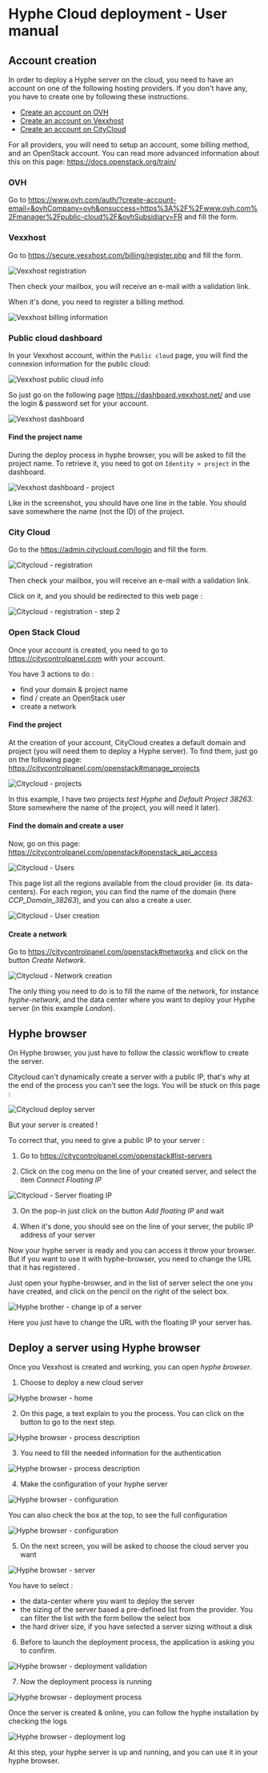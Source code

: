 # Hyphe Cloud deployment - User manual

## Account creation

In order to deploy a Hyphe server on the cloud, you need to have an account on one of the following hosting providers. If you don't have any, you have to create one by following these instructions.

- [Create an account on OVH](#ovh)
- [Create an account on Vexxhost](#vexxhost)
- [Create an account on CityCloud](#city-cloud)

For all providers, you will need to setup an account, some billing method, and an OpenStack account. You can read more advanced information about this on this page: https://docs.openstack.org/train/


### OVH

Go to https://www.ovh.com/auth/?create-account-email=&ovhCompany=ovh&onsuccess=https%3A%2F%2Fwww.ovh.com%2Fmanager%2Fpublic-cloud%2F&ovhSubsidiary=FR and fill the form.


### Vexxhost

Go to https://secure.vexxhost.com/billing/register.php and fill the form.

![Vexxhost registration](./assets/user-manual/vexxhost-registration.png)

Then check your mailbox, you will receive an e-mail with a validation link.

When it's done, you need to register a billing method.

![Vexxhost billing information](./assets/user-manual/vexxhost-billing-info.png)

### Public cloud dashboard

In your Vexxhost account, within the `Public cloud` page, you will find the connexion information for the public cloud:

![Vexxhost public cloud info](./assets/user-manual/vexxhost-billing-info.png)

So just go on the following page https://dashboard.vexxhost.net/ and use the login & password set for your account.

![Vexxhost dashboard](./assets/user-manual/vexxhost-dashboard.png)

#### Find the project name

During the deploy process in hyphe browser, you will be asked to fill the project name.
To retrieve it, you need to got on `Identity > project` in the dashboard.

![Vexxhost dashboard - project](./assets/user-manual/vexxhost-dashboard-project.png)

Like in the screenshot, you should have one line in the table. 
You should save somewhere the name (not the ID) of the project.

### City Cloud

Go to the https://admin.citycloud.com/login and fill the form.

![Citycloud - registration](./assets/user-manual/citycloud-registration.png)

Then check your mailbox, you will receive an e-mail with a validation link.

Click on it, and you should be redirected to this web page :

![Citycloud - registration - step 2](./assets/user-manual/citycloud-registration-step2.png)

### Open Stack Cloud

Once your account is created, you need to go to https://citycontrolpanel.com with your account.

You have 3 actions to do :

- find your domain & project name
- find / create an OpenStack user
- create a network

#### Find the project

At the creation of your account, CityCloud creates a default domain and project (you will need them to deploy a Hyphe server).
To find them, just go on the following page: https://citycontrolpanel.com/openstack#manage_projects

![Citycloud - projects](./assets/user-manual/citycloud-project.png)

In this example, I have two projects _test Hyphe_ and _Default Project 38263_.
Store somewhere the name of the project, you will need it later).

#### Find the domain and create a user

Now, go on this page: https://citycontrolpanel.com/openstack#openstack_api_access

![Citycloud - Users](./assets/user-manual/citycloud-users.png)

This page list all the regions available from the cloud provider (ie. its data-centers).
For each region, you can find the name of the domain (here _CCP_Domain_38263_), and you can also a create a user.

![Citycloud - User creation](./assets/user-manual/citycloud-user-creation.png)

#### Create a network

Go to https://citycontrolpanel.com/openstack#networks and click on the button _Create Network_.

![Citycloud - Network creation](./assets/user-manual/citycloud-network-creation.png)

The only thing you need to do is to fill the name of the network, for instance _hyphe-network_, and the data center where you want to deploy your Hyphe server (in this example _London_).


## Hyphe browser

On Hyphe browser, you just have to follow the classic workflow to create the server.

Citycloud can't dynamically create a server with a public IP, that's why at the end of the process you can't see the logs. 
You will be stuck on this page :

![Citycloud deploy server](./assets/user-manual/citycloud-hybro-deploy.png)

But your server is created !

To correct that, you need to give a public IP to your server :

1. Go to https://citycontrolpanel.com/openstack#list-servers

2. Click on the cog menu on the line of your created server, and select the item _Connect Floating IP_

![Citycloud - Server floating IP](./assets/user-manual/citycloud-floatingip.png)

3. On the pop-in just click on the button _Add floating IP_ and wait

4. When it's done, you should see on the line of your server, the public IP address of your server

Now your hyphe server is ready and you can access it throw your browser.
But if you want to use it with hyphe-browser, you need to change the URL that it has registered .

Just open your hyphe-browser, and in the list of server select the one you have created,
and click on the pencil on the right of the select box.

![Hyphe brother - change ip of a server](./assets/user-manual/citycloud-hybro-serverip.png)

Here you just have to change the URL with the floating IP your server has.

## Deploy a server using Hyphe browser

Once you Vexxhost is created and working, you can open _hyphe browser_.

1. Choose to deploy a new cloud server

![Hyphe browser - home](./assets/user-manual/hybro-step1.png)

2. On this page, a text explain to you the process. You can click on the button to go to the next step.

![Hyphe browser - process description](./assets/user-manual/hybro-step2.png)

3. You need to fill the needed information for the authentication

![Hyphe browser - process description](./assets/user-manual/hybro-step3.png)

4. Make the configuration of your hyphe server

![Hyphe browser - configuration](./assets/user-manual/hybro-step4.png)

You can also check the box at the top, to see the full configuration

![Hyphe browser - configuration](./assets/user-manual/hybro-step4-full.png)

5. On the next screen, you will be asked to choose the cloud server you want

![Hyphe browser - server](./assets/user-manual/hybro-step5.png)

You have to select :

- the data-center where you want to deploy the server
- the sizing of the server based a pre-defined list from the provider. You can filter the list with the form bellow the select box
- the hard driver size, if you have selected a server sizing without a disk

6. Before to launch the deployment process, the application is asking you to confirm.

![Hyphe browser - deployment validation](./assets/user-manual/hybro-step6.png)

7. Now the deployment process is running

![Hyphe browser - deployment process](./assets/user-manual/hybro-step7.png)

Once the server is created & online, you can follow the hyphe installation by checking the logs

![Hyphe browser - deployment log](./assets/user-manual/hybro-step7-with-log.png)

At this step, your hyphe server is up and running, and you can use it in your hyphe browser.

